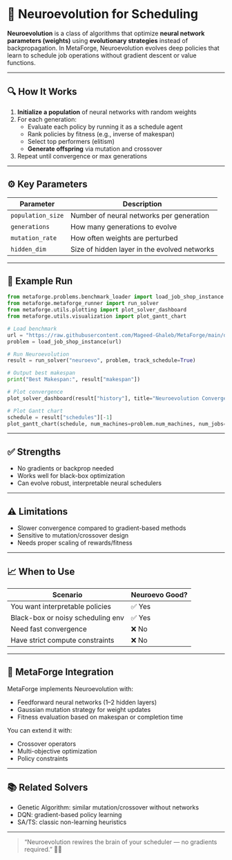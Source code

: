 # 🧬 Neuroevolution for Scheduling

**Neuroevolution** is a class of algorithms that optimize **neural network parameters (weights)** using **evolutionary strategies** instead of backpropagation. In MetaForge, Neuroevolution evolves deep policies that learn to schedule job operations without gradient descent or value functions.

---

## 🔍 How It Works

1. **Initialize a population** of neural networks with random weights
2. For each generation:
   - Evaluate each policy by running it as a schedule agent
   - Rank policies by fitness (e.g., inverse of makespan)
   - Select top performers (elitism)
   - **Generate offspring** via mutation and crossover
3. Repeat until convergence or max generations

---

## ⚙️ Key Parameters

| Parameter         | Description                                      |
|-------------------|--------------------------------------------------|
| `population_size` | Number of neural networks per generation         |
| `generations`     | How many generations to evolve                   |
| `mutation_rate`   | How often weights are perturbed                  |
| `hidden_dim`      | Size of hidden layer in the evolved networks     |

---

## 🚀 Example Run

```python
from metaforge.problems.benchmark_loader import load_job_shop_instance
from metaforge.metaforge_runner import run_solver
from metaforge.utils.plotting import plot_solver_dashboard
from metaforge.utils.visualization import plot_gantt_chart

# Load benchmark
url = "https://raw.githubusercontent.com/Mageed-Ghaleb/MetaForge/main/data/benchmarks/ft06.txt"
problem = load_job_shop_instance(url)

# Run Neuroevolution
result = run_solver("neuroevo", problem, track_schedule=True)

# Output best makespan
print("Best Makespan:", result["makespan"])

# Plot convergence
plot_solver_dashboard(result["history"], title="Neuroevolution Convergence", solver_name="Neuroevolution")

# Plot Gantt chart
schedule = result["schedules"][-1]
plot_gantt_chart(schedule, num_machines=problem.num_machines, num_jobs=len(problem.jobs))
```

---

## ✅ Strengths

- No gradients or backprop needed
- Works well for black-box optimization
- Can evolve robust, interpretable neural schedulers

---

## ⚠️ Limitations

- Slower convergence compared to gradient-based methods
- Sensitive to mutation/crossover design
- Needs proper scaling of rewards/fitness

---

## 📈 When to Use

| Scenario                           | Neuroevo Good? |
|------------------------------------|----------------|
| You want interpretable policies    | ✅ Yes         |
| Black-box or noisy scheduling env  | ✅ Yes         |
| Need fast convergence              | ❌ No          |
| Have strict compute constraints    | ❌ No          |

---

## 🤖 MetaForge Integration

MetaForge implements Neuroevolution with:
- Feedforward neural networks (1–2 hidden layers)
- Gaussian mutation strategy for weight updates
- Fitness evaluation based on makespan or completion time

You can extend it with:
- Crossover operators
- Multi-objective optimization
- Policy constraints

---

## 📚 Related Solvers

- Genetic Algorithm: similar mutation/crossover without networks
- DQN: gradient-based policy learning
- SA/TS: classic non-learning heuristics

---

> “Neuroevolution rewires the brain of your scheduler — no gradients required.” 🧬🔥
